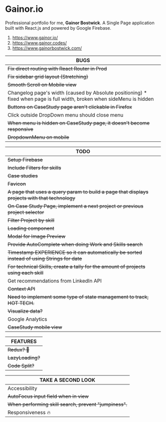 # Gainor.io
Professional portfolio for me, **Gainor Bostwick**. A Single Page application built with React.js and powered by Google Firebase.  
1. https://www.gainor.io/
2. https://www.gainor.codes/
3. https://www.gainorbostwick.com/

| **BUGS** |
| ------------- |
| ~~Fix direct routing with React Router in Prod~~ |
| ~~Fix sidebar grid layout (Stretching)~~ |
| ~~Smooth Scroll on Mobile view~~ |
| Changelog page's width (caused by Absolute positioning) * fixed when page is full width, broken when sideMenu is hidden |
| ~~Buttons on CaseStudy page aren't clickable in Firefox~~ |
| Click outside DropDown menu should close menu |
| ~~When menu is hidden on CaseStudy page, it doesn't become responsive~~ |
| ~~DropdownMenu on mobile~~ |


| **TODO** |
| ------------- |
| ~~Setup Firebase~~ |
| ~~Include Filters for skills~~ |
| ~~Case studies~~ |
| ~~Favicon~~ |
| ~~A page that uses a query param to build a page that displays projects with that technology~~ |
| ~~On Case Study Page, implement a next project or previous project selector~~ |
| ~~Filter Project by skill~~ |
| ~~Loading component~~ |
| ~~Modal for Image Preview~~ |
| ~~Provide AutoComplete when doing Work and Skills search~~ |
| ~~Timestamp EXPERIENCE so it can automatically be sorted instead of using Strings for date~~ |
| ~~For technical Skills, create a tally for the amount of projects using each skill~~ |
| Get recommendations from LinkedIn API |
| ~~Context API~~ |
| ~~Need to implement some type of state management to track, HOT TECH.~~ |
| ~~Visualize data?~~ |
| Google Analytics |
| ~~CaseStudy mobile view~~ |

| **FEATURES** |
| ------------- |
| ~~Redux? 🤔~~ |
| ~~LazyLoading?~~ |
| ~~Code Split?~~ |

| **TAKE A SECOND LOOK** |
| ------------- |
| Accessibility |
| ~~AutoFocus input field when in view~~ |
| ~~When performing skill search, prevent "jumpiness".~~ |
| Responsiveness 🔥 |